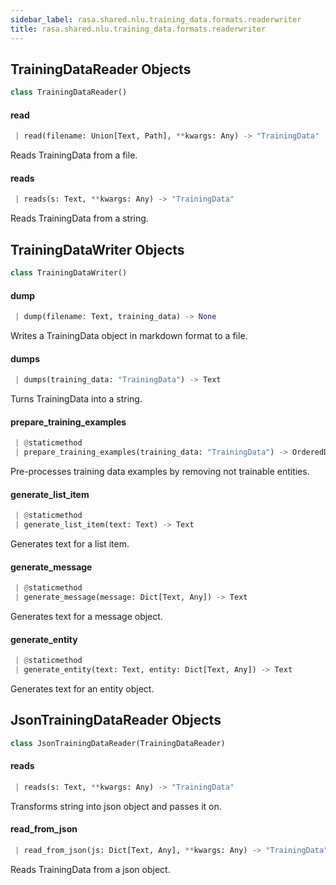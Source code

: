 ```yaml
---
sidebar_label: rasa.shared.nlu.training_data.formats.readerwriter
title: rasa.shared.nlu.training_data.formats.readerwriter
---
```


## TrainingDataReader Objects

```python
class TrainingDataReader()
```

#### read

```python
 | read(filename: Union[Text, Path], **kwargs: Any) -> "TrainingData"
```

Reads TrainingData from a file.

#### reads

```python
 | reads(s: Text, **kwargs: Any) -> "TrainingData"
```

Reads TrainingData from a string.

## TrainingDataWriter Objects

```python
class TrainingDataWriter()
```

#### dump

```python
 | dump(filename: Text, training_data) -> None
```

Writes a TrainingData object in markdown format to a file.

#### dumps

```python
 | dumps(training_data: "TrainingData") -> Text
```

Turns TrainingData into a string.

#### prepare\_training\_examples

```python
 | @staticmethod
 | prepare_training_examples(training_data: "TrainingData") -> OrderedDict
```

Pre-processes training data examples by removing not trainable entities.

#### generate\_list\_item

```python
 | @staticmethod
 | generate_list_item(text: Text) -> Text
```

Generates text for a list item.

#### generate\_message

```python
 | @staticmethod
 | generate_message(message: Dict[Text, Any]) -> Text
```

Generates text for a message object.

#### generate\_entity

```python
 | @staticmethod
 | generate_entity(text: Text, entity: Dict[Text, Any]) -> Text
```

Generates text for an entity object.

## JsonTrainingDataReader Objects

```python
class JsonTrainingDataReader(TrainingDataReader)
```

#### reads

```python
 | reads(s: Text, **kwargs: Any) -> "TrainingData"
```

Transforms string into json object and passes it on.

#### read\_from\_json

```python
 | read_from_json(js: Dict[Text, Any], **kwargs: Any) -> "TrainingData"
```

Reads TrainingData from a json object.

